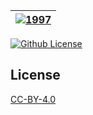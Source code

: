 | [![1997](https://setetres.s3.amazonaws.com/setetres.st/img/share-1997.png?v=2&raw=true)](http://1997.setetres.st) |
| ----------------------------------------------------------------------------------------------------------------- |

[![Github License](https://img.shields.io/github/license/setetres/1997.svg)](https://github.com/setetres/1997/blob/master/LICENSE)

License
-------

[CC-BY-4.0]

[http://1997.setetres.st]: http://1997.setetres.st
[CC-BY-4.0]: http://creativecommons.org/licenses/by/4.0
